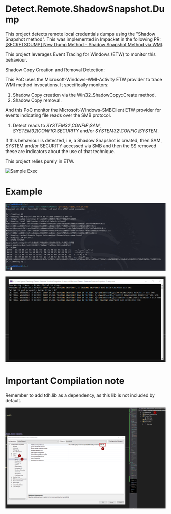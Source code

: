 ﻿# Detect.Remote.ShadowSnapshot.Dump

This project detects remote local credentials dumps using the "Shadow Snapshot method". This was implemented in Impacket in the following PR: [[SECRETSDUMP] New Dump Method - Shadow Snapshot Method via WMI](https://github.com/fortra/impacket/pull/1719).

This project leverages Event Tracing for Windows (ETW) to monitor this behaviour.

Shadow Copy Creation and Removal Detection:

This PoC uses the Microsoft-Windows-WMI-Activity ETW provider to trace WMI method invocations. It specifically monitors:
1. Shadow Copy creation via the Win32_ShadowCopy::Create method.
2. Shadow Copy removal.

And this PoC monitor the Microsoft-Windows-SMBClient ETW provider for events indicating file reads over the SMB protocol.
1. Detect reads to _SYSTEM32\CONFIF\SAM_,  _SYSTEM32\CONFIG\SECURITY_ and/or  _SYSTEM32\CONFIG\SYSTEM_.

If this behaviour is detected, i.e, a Shadow Snapshot is created, then SAM, SYSTEM and/or SECURITY accessed via SMB and then the SS removed these are indicators about the use of that technique.

This project relies purely in ETW.

![Sample Exec](snapshots%2F2025-01-17%2014-24-08.gif)

# Example

![Impacket Secretsdump](snapshots%2F2024-12-27%2013_54_40-kali-linux-2024.4-vmware-amd64%20-%20VMware%20Workstation.png)

![Detection](snapshots%2F2024-12-27%2004_56_28-.png)

# Important Compilation note

Remember to add tdh.lib as a dependency, as this lib is not included by default.

![Visual Studio Lib Dependency](snapshots%2F2024-12-27%2004_53_16-Detect.Remote.ShadowSnapshot.Dump%20-%20Microsoft%20Visual%20Studio.png)

